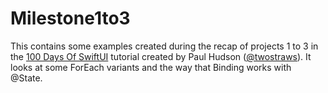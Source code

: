 # Milestone1to3

This contains some examples created during the recap of projects 1 to 3 in the [100 Days Of SwiftUI](https://www.hackingwithswift.com/100/swiftui/) tutorial created by Paul Hudson ([@twostraws](https://github.com/twostraws)). It looks at some ForEach variants and the way that Binding works with @State.
